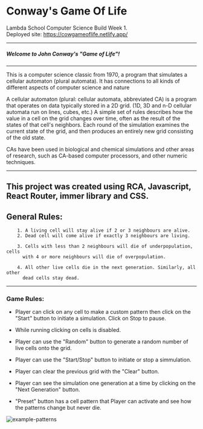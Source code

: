 # Conway's Game Of Life
Lambda School Computer Science Build Week 1.
<br>
Deployed site: https://cowgameoflife.netlify.app/

---
##### Welcome to John Conway's "Game of Life"! 
---
This is a computer science classic from 1970, a program that simulates a cellular automaton (plural automata).
It has connections to all kinds of different aspects of computer science and nature

A cellular automaton (plural: cellular automata, abbreviated CA) is a program that operates on data typically stored in a 2D grid. (1D, 3D and n-D cellular         automata run on lines, cubes, etc.)
A simple set of rules describes how the value in a cell on the grid changes over time, often as the result of the states of that cell's neighbors.
Each round of the simulation examines the current state of the grid, and then produces an entirely new grid consisting of the old state.

CAs have been used in biological and chemical simulations and other areas of research, such as CA-based computer processors, and other numeric techniques.

---
**This project was created using RCA, Javascript, React Router, immer library and CSS.**
---
## General Rules:


        1. A living cell will stay alive if 2 or 3 neighbours are alive.
        2. Dead cell will come alive if exactly 3 neighbours are living.

        3. Cells with less than 2 neighbours will die of underpopulation, cells
          with 4 or more neighbours will die of overpopulation.

        4. All other live cells die in the next generation. Similarly, all other
          dead cells stay dead.

---
### Game Rules:
* Player can click on any cell to make a custom pattern then click on the "Start" button to initiate a simulation. Click on Stop to pause.

* While running clicking on cells is disabled.
* Player can use the "Random" button to generate a random number of live cells onto the grid.
* Player can use the "Start/Stop" button to initiate or stop a simmulation.
* Player can clear the previous grid with the "Clear" button.     
* Player can see the simulation one generation at a time by clicking on the "Next Generation" button.        
* "Preset" button has a cell pattern that Player can activate and see how the patterns change but never die.

![example-patterns](https://media.giphy.com/media/4VVZTvTqzRR0BUwNIH/giphy.gif)
